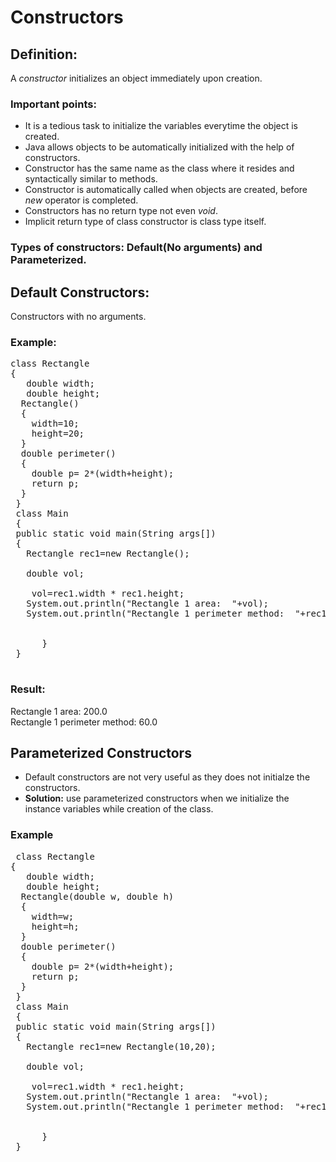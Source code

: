 # Constructors
## Definition:
A *constructor* initializes an object immediately upon creation.
### Important points:
- It is a tedious task to initialize the variables everytime the object is created. 
- Java allows objects to be automatically initialized with the help of constructors.
- Constructor has the same name as the class where it resides and syntactically similar to methods.
- Constructor is automatically called when objects are created, before *new* operator is completed.
- Constructors has no return type not even *void*.
- Implicit return type of class constructor is class type itself.

### Types of constructors: Default(No arguments) and Parameterized.
## Default Constructors:
Constructors with no arguments.

### Example:
<pre>
class Rectangle
{
   double width;
   double height;
  Rectangle()
  {
    width=10;
    height=20;
  }
  double perimeter()
  {
    double p= 2*(width+height);
    return p;
  }
 }
 class Main
 {
 public static void main(String args[])
 {
   Rectangle rec1=new Rectangle();
   
   double vol;
   
    vol=rec1.width * rec1.height; 
   System.out.println("Rectangle 1 area:  "+vol);
   System.out.println("Rectangle 1 perimeter method:  "+rec1.perimeter());
  
  
      }
 }
 </pre>
 ### Result:
 Rectangle 1 area:  200.0 <br>
 Rectangle 1 perimeter method:  60.0
 ## Parameterized Constructors
 - Default constructors are not very useful as they does not initialze the constructors. 
 - **Solution:** use parameterized constructors when we initialize the instance variables while creation of the class. 
 ### Example
 <pre>
 class Rectangle
{
   double width;
   double height;
  Rectangle(double w, double h)
  {
    width=w;
    height=h;
  }
  double perimeter()
  {
    double p= 2*(width+height);
    return p;
  }
 }
 class Main
 {
 public static void main(String args[])
 {
   Rectangle rec1=new Rectangle(10,20);
   
   double vol;
   
    vol=rec1.width * rec1.height; 
   System.out.println("Rectangle 1 area:  "+vol);
   System.out.println("Rectangle 1 perimeter method:  "+rec1.perimeter());
  
  
      }
 }
 </pre>

